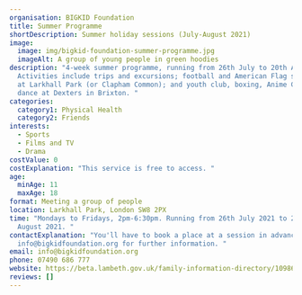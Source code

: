 ```yaml
---
organisation: BIGKID Foundation
title: Summer Programme
shortDescription: Summer holiday sessions (July-August 2021)
image:
  image: img/bigkid-foundation-summer-programme.jpg
  imageAlt: A group of young people in green hoodies
description: "4-week summer programme, running from 26th July to 20th August.
  Activities include trips and excursions; football and American Flag sessions
  at Larkhall Park (or Clapham Common); and youth club, boxing, Anime Club and
  dance at Dexters in Brixton. "
categories:
  category1: Physical Health
  category2: Friends
interests:
  - Sports
  - Films and TV
  - Drama
costValue: 0
costExplanation: "This service is free to access. "
age:
  minAge: 11
  maxAge: 18
format: Meeting a group of people
location: Larkhall Park, London SW8 2PX
time: "Mondays to Fridays, 2pm-6:30pm. Running from 26th July 2021 to 20th
  August 2021. "
contactExplanation: "You'll have to book a place at a session in advance. Email
  info@bigkidfoundation.org for further information. "
email: info@bigkidfoundation.org
phone: 07490 686 777
website: https://beta.lambeth.gov.uk/family-information-directory/10986-bigkid-summer-programme
reviews: []
---
```

